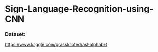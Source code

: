 # Sign-Language-Recognition-using-CNN

### Dataset: 
  https://www.kaggle.com/grassknoted/asl-alphabet
